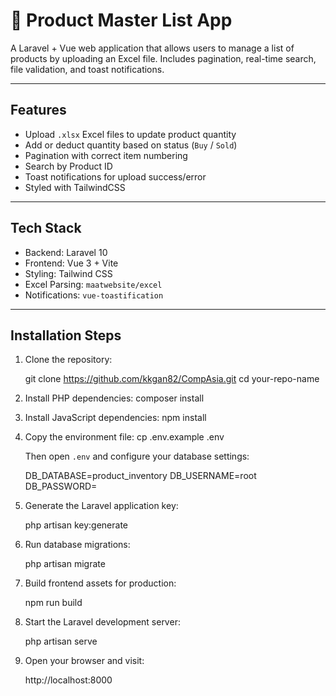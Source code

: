 # 📱 Product Master List App

A Laravel + Vue web application that allows users to manage a list of products by uploading an Excel file. Includes pagination, real-time search, file validation, and toast notifications.

---

## Features

-  Upload `.xlsx` Excel files to update product quantity
-  Add or deduct quantity based on status (`Buy` / `Sold`)
-  Pagination with correct item numbering
-  Search by Product ID
-  Toast notifications for upload success/error
-  Styled with TailwindCSS

---

## Tech Stack

- Backend: Laravel 10
- Frontend: Vue 3 + Vite
- Styling: Tailwind CSS
- Excel Parsing: `maatwebsite/excel`
- Notifications: `vue-toastification`

---

## Installation Steps

1. Clone the repository:

   git clone https://github.com/kkgan82/CompAsia.git
   cd your-repo-name

2. Install PHP dependencies:
   composer install

3. Install JavaScript dependencies:
   npm install

4. Copy the environment file:
   cp .env.example .env

   Then open `.env` and configure your database settings:

   DB_DATABASE=product_inventory
   DB_USERNAME=root
   DB_PASSWORD=

5. Generate the Laravel application key:

   php artisan key:generate

6. Run database migrations:

   php artisan migrate

7. Build frontend assets for production:

   npm run build

8. Start the Laravel development server:

   php artisan serve

9. Open your browser and visit:

   http://localhost:8000